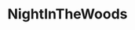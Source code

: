 ---
title: NightInTheWoods
crosslinks:
- youtubefactsbot
- livven
- u_imguralbumbot
- furry
- anti_gif_bot
- Games
- NoParticipation
- BlueCorner
- COMPLETEANARCHY
- MassdropBot
- insurgency
- TwoBestFriendsPlay
- morse
- XerathMains
- zootopia
- place
- FanTheories
- ACTownThemes
- food
- AskLEO
---